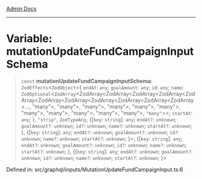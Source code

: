 [Admin Docs](/)

***

# Variable: mutationUpdateFundCampaignInputSchema

> `const` **mutationUpdateFundCampaignInputSchema**: `ZodEffects`\<`ZodObject`\<\{ `endAt`: `any`; `goalAmount`: `any`; `id`: `any`; `name`: `ZodOptional`\<`ZodArray`\<ZodArray\<ZodArray\<ZodArray\<ZodArray\<ZodArray\<ZodArray\<ZodArray\<ZodArray\<ZodArray\<ZodArray\<ZodArray\<..., "many"\>, "many"\>, "many"\>, "many"\>, "many"\>, "many"\>, "many"\>, "many"\>, "many"\>, "many"\>, "many"\>, `"many"`\>\>; `startAt`: `any`; \}, `"strip"`, `ZodTypeAny`, \{[`key`: `string`]: `any`; `endAt?`: `unknown`; `goalAmount?`: `unknown`; `id?`: `unknown`; `name?`: `unknown`; `startAt?`: `unknown`; \}, \{[`key`: `string`]: `any`; `endAt?`: `unknown`; `goalAmount?`: `unknown`; `id?`: `unknown`; `name?`: `unknown`; `startAt?`: `unknown`; \}\>, \{[`key`: `string`]: `any`; `endAt?`: `unknown`; `goalAmount?`: `unknown`; `id?`: `unknown`; `name?`: `unknown`; `startAt?`: `unknown`; \}, \{[`key`: `string`]: `any`; `endAt?`: `unknown`; `goalAmount?`: `unknown`; `id?`: `unknown`; `name?`: `unknown`; `startAt?`: `unknown`; \}\>

Defined in: src/graphql/inputs/MutationUpdateFundCampaignInput.ts:6
